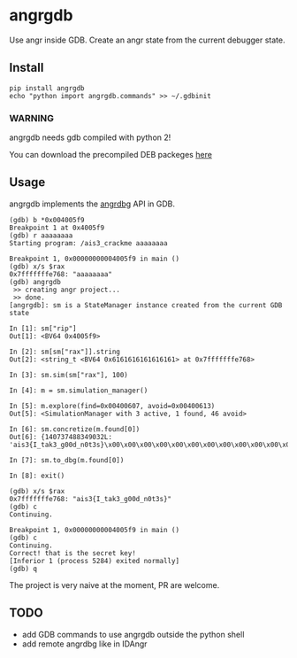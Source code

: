 # angrgdb
Use angr inside GDB. Create an angr state from the current debugger state.

## Install

```
pip install angrgdb
echo "python import angrgdb.commands" >> ~/.gdbinit
```

### WARNING
angrgdb needs gdb compiled with python 2!

You can download the precompiled DEB packeges [here](https://github.com/andreafioraldi/gdb-py2-builds)

## Usage

angrgdb implements the [angrdbg](https://github.com/andreafioraldi/angrdbg) API in GDB.

```
(gdb) b *0x004005f9
Breakpoint 1 at 0x4005f9
(gdb) r aaaaaaaa
Starting program: /ais3_crackme aaaaaaaa

Breakpoint 1, 0x00000000004005f9 in main ()
(gdb) x/s $rax
0x7fffffffe768:	"aaaaaaaa"
(gdb) angrgdb
 >> creating angr project...
 >> done.
[angrgdb]: sm is a StateManager instance created from the current GDB state

In [1]: sm["rip"]
Out[1]: <BV64 0x4005f9>

In [2]: sm[sm["rax"]].string
Out[2]: <string_t <BV64 0x6161616161616161> at 0x7fffffffe768>

In [3]: sm.sim(sm["rax"], 100)

In [4]: m = sm.simulation_manager()

In [5]: m.explore(find=0x00400607, avoid=0x00400613)
Out[5]: <SimulationManager with 3 active, 1 found, 46 avoid>

In [6]: sm.concretize(m.found[0])
Out[6]: {140737488349032L: 'ais3{I_tak3_g00d_n0t3s}\x00\x00\x00\x00\x00\x00\x00\x00\x00\x00\x00\x00\x00\x00\x00\x00\x00\x00\x00\x00\x00\x00\x00\x00\x00\x00\x00\x00\x00\x00\x00\x00\x00\x00\x00\x00\x00\x00\x00\x00\x00\x00\x00\x00\x00\x00\x00\x00\x00\x00\x00\x00\x00\x00\x00\x00\x00\x00\x00\x00\x00\x00\x00\x00\x00\x00\x00\x00\x00\x00\x00\x00\x00\x00\x00\x00\x00'}

In [7]: sm.to_dbg(m.found[0])

In [8]: exit()

(gdb) x/s $rax
0x7fffffffe768:	"ais3{I_tak3_g00d_n0t3s}"
(gdb) c
Continuing.

Breakpoint 1, 0x00000000004005f9 in main ()
(gdb) c
Continuing.
Correct! that is the secret key!
[Inferior 1 (process 5284) exited normally]
(gdb) q
```

The project is very naive at the moment, PR are welcome.

## TODO

+ add GDB commands to use angrgdb outside the python shell
+ add remote angrdbg like in IDAngr

